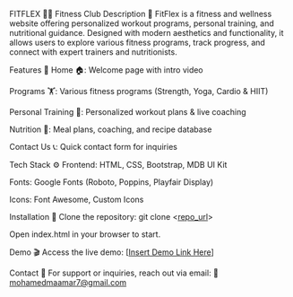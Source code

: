 FITFLEX 🏋️‍♂️ Fitness Club
Description 📜
FitFlex is a fitness and wellness website offering personalized workout programs, personal training, and nutritional guidance. Designed with modern aesthetics and functionality, it allows users to explore various fitness programs, track progress, and connect with expert trainers and nutritionists.

Features 🚀
Home 🏠: Welcome page with intro video

Programs 🏋️: Various fitness programs (Strength, Yoga, Cardio & HIIT)

Personal Training 💪: Personalized workout plans & live coaching

Nutrition 🥗: Meal plans, coaching, and recipe database

Contact Us 📞: Quick contact form for inquiries

Tech Stack ⚙️
Frontend: HTML, CSS, Bootstrap, MDB UI Kit

Fonts: Google Fonts (Roboto, Poppins, Playfair Display)

Icons: Font Awesome, Custom Icons

Installation 🔧
Clone the repository:
git clone <[repo_url](https://github.com/maamar404/fitflex)>

Open index.html in your browser to start.

Demo 🎬
Access the live demo: [[Insert Demo Link Here](https://mohamedmaamar.me/fitflex/)]

Contact 📧
For support or inquiries, reach out via email:
📧 mohamedmaamar7@gmail.com
